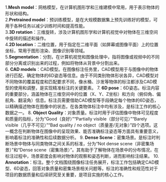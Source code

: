1.**Mesh model**：网格模型，在计算机图形学和三维建模中常用，用于表示物体的形状和结构。<br>
2.**Pretrained model**：预训练模型，是在大规模数据集上预先训练好的模型，可用于各种任务以减少训练时间和提高性能。<br>
3.**3D rotation**：三维旋转，涉及计算机图形学和计算机视觉中对物体在三维空间中旋转的描述和操作。<br>
4.**2D location**：二维位置，用于指定在二维平面（如屏幕或图像平面）上的位置坐标，常用于图形渲染、图像识别等领域。<br>
5.**Segmentation**：分割，在计算机视觉和图像处理中，指将图像或视频中的不同部分分离或识别出来的过程，例如将物体从背景中分割出来。<br>
6. **CAD models**：CAD模型。在图像标注任务里，CAD模型用于与图像中的物体进行匹配，确定物体的6D姿态等信息。由于不同类别物体形状各异，CAD模型对不同物体的覆盖程度和匹配要求不同，像水桶、沙发等物体的标注都涉及CAD模型的使用和调整，是实现精准标注的关键要素。
7. **6D pose**：6D姿态。标注内容的重要部分，涵盖物体在三维空间中的位置（X、Y、Z坐标）和方向（俯仰角、偏航角、翻滚角）信息。标注员需要借助CAD模型等手段确定每个物体的6D姿态，以精确描述物体在图像中的状态，在各类物体标注中均有涉及，是标注工作的核心数据之一。
8. **Object Quality**：对象质量。标注时用于评估图像中物体可见程度和质量的指标，分为“Good（良好）”“Partially visible（部分可见）”“Barely visible（几乎不可见）”“Bad quality / no object（质量差/无对象）”四个选项。这一概念在判断物体在图像中的呈现效果、能否准确标注姿态等方面具有重要意义，影响着标注的准确性和后续数据分析。
9. **Dense Scene**：密集场景。是标注时判断场景中物体与同类物体之间关系的标准，分为“Not dense scene（非密集场景）”和“Dense scene（密集场景）”。其有助于了解物体在场景中的分布情况，在标注过程中，场景密度会影响对物体的观察和姿态判断，进而影响标注结果。
10. **Annotation**：标注。整个文档围绕图像标注任务展开，标注工作包括确定CAD模型、6D姿态，回答对象质量和密集场景相关问题等。标注的准确性和规范性对于项目的数据质量和后续研究至关重要，是项目实施的核心工作。 